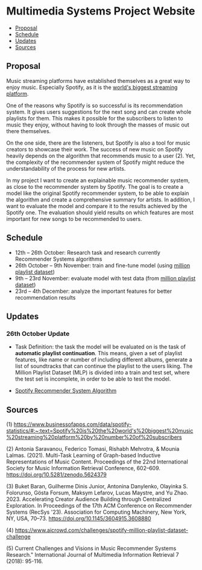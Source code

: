 # Multimedia Systems Project Website

- [Proposal](https://github.com/marja-w/mms-project-23/blob/main/README.md#proposal)
- [Schedule](https://github.com/marja-w/mms-project-23/blob/main/README.md#schedule)
- [Updates](https://github.com/marja-w/mms-project-23/blob/main/README.md#updates)
- [Sources](https://github.com/marja-w/mms-project-23/blob/main/README.md#sources)


## Proposal

Music streaming platforms have established themselves as a great way to enjoy music. Especially Spotify, as it is the [world's biggest streaming platform](https://www.businessofapps.com/data/spotify-statistics/#:~:text=Spotify%20is%20the%20world's%20biggest%20music%20streaming%20platform%20by%20number%20of%20subscribers ).


One of the reasons why Spotify is so successful is its recommendation system. It gives users suggestions for the next song and can create whole playlists for them. This makes it possible for the subscribers to listen to music they enjoy, without having to look through the masses of music out there themselves.


On the one side, there are the listeners, but Spotify is also a tool for music creators to showcase their work. The success of new music on Spotify heavily depends on the algorithm that recommends music to a user (2). Yet, the complexity of the recommender system of Spotify might reduce the understandability of the process for new artists.


In my project I want to create an explainable music recommender system, as close to the recommender system by Spotify. The goal is to create a model like the original Spotify recommender system, to be able to explain the algorithm and create a comprehensive summary for artists. In addition, I want to evaluate the model and compare it to the results achieved by the Spotify one. The evaluation should yield results on which features are most important for new songs to be recommended to users.

## Schedule
- 12th – 26th October: Research task and research currently Recommender Systems algorithms
- 26th October – 9th November: train and fine-tune model (using [million playlist dataset](https://www.aicrowd.com/challenges/spotify-million-playlist-dataset-challenge)) 
- 9th – 23rd November: evaluate model with test data (from [million playlist dataset](https://www.aicrowd.com/challenges/spotify-million-playlist-dataset-challenge)) 
- 23rd – 4th December: analyze the important features for better recommendation results 

## Updates

### 26th October Update

- Task Definition: the task the model will be evaluated on is the task of **automatic playlist continuation**. This means, given a set of playlist features, like name or number of including different albums, generate a list of soundtracks that can continue the playlist to the users liking. The Million Playlist Dataset (MLP) is divided into a train and test set, where the test set is incomplete, in order to be able to test the model.

- [Spotify Recommender System Algorithm](https://github.com/marja-w/mms-project-23/blob/main/spotify_recommender_system.md)


## Sources

(1) https://www.businessofapps.com/data/spotify-statistics/#:~:text=Spotify%20is%20the%20world's%20biggest%20music%20streaming%20platform%20by%20number%20of%20subscribers 

(2) Antonia Saravanou, Federico Tomasi, Rishabh Mehrotra, & Mounia Lalmas. (2021). Multi-Task Learning of Graph-based Inductive Representations of Music Content. Proceedings of the 22nd International Society for Music Information Retrieval Conference, 602–609. https://doi.org/10.5281/zenodo.5624379 

(3) Buket Baran, Guilherme Dinis Junior, Antonina Danylenko, Olayinka S. Folorunso, Gösta Forsum, Maksym Lefarov, Lucas Maystre, and Yu Zhao. 2023. Accelerating Creator Audience Building through Centralized Exploration. In Proceedings of the 17th ACM Conference on Recommender Systems (RecSys '23). Association for Computing Machinery, New York, NY, USA, 70–73. https://doi.org/10.1145/3604915.3608880 

(4) https://www.aicrowd.com/challenges/spotify-million-playlist-dataset-challenge 

(5) Current Challenges and Visions in Music Recommender Systems Research." International Journal of Multimedia Information Retrieval 7 (2018): 95-116.

